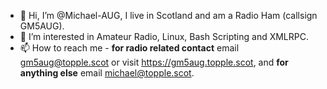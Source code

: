 - 👋 Hi, I’m @Michael-AUG, I live in Scotland and am a Radio Ham (callsign GM5AUG). 
- 👀 I’m interested in Amateur Radio, Linux, Bash Scripting and XMLRPC.
- 📫 How to reach me - **for radio related contact** email gm5aug@topple.scot or visit https://gm5aug.topple.scot, and **for anything else** email michael@topple.scot.

<!---
Michael-AUG/Michael-AUG is a ✨ special ✨ repository because its `README.md` (this file) appears on your GitHub profile.
You can click the Preview link to take a look at your changes.
--->
